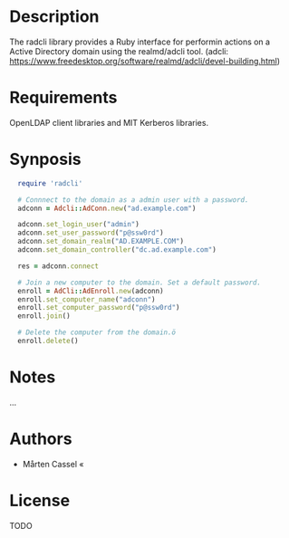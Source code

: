 # Description
The radcli library provides a Ruby interface for performin actions on a Active Directory domain using the realmd/adcli tool.
(adcli: https://www.freedesktop.org/software/realmd/adcli/devel-building.html)

# Requirements
OpenLDAP client libraries and MIT Kerberos libraries.

# Synposis
```ruby
  require 'radcli'

  # Connnect to the domain as a admin user with a password.
  adconn = Adcli::AdConn.new("ad.example.com")

  adconn.set_login_user("admin")
  adconn.set_user_password("p@ssw0rd")
  adconn.set_domain_realm("AD.EXAMPLE.COM")
  adconn.set_domain_controller("dc.ad.example.com")

  res = adconn.connect

  # Join a new computer to the domain. Set a default password.
  enroll = AdCli::AdEnroll.new(adconn)
  enroll.set_computer_name("adconn")
  enroll.set_computer_password("p@ssw0rd")
  enroll.join()

  # Delete the computer from the domain.ö
  enroll.delete()
```

# Notes
...

# Authors
* Mårten Cassel
«
# License
TODO
  
